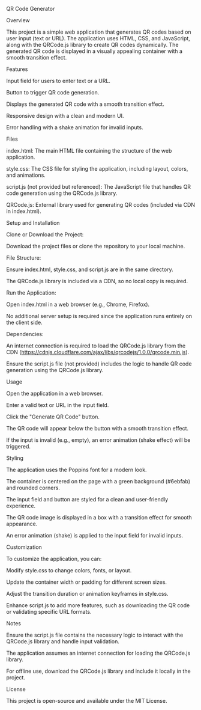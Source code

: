 QR Code Generator

Overview

This project is a simple web application that generates QR codes based on user input (text or URL). The application uses HTML, CSS, and JavaScript, along with the QRCode.js library to create QR codes dynamically. The generated QR code is displayed in a visually appealing container with a smooth transition effect.

Features





Input field for users to enter text or a URL.



Button to trigger QR code generation.



Displays the generated QR code with a smooth transition effect.



Responsive design with a clean and modern UI.



Error handling with a shake animation for invalid inputs.

Files





index.html: The main HTML file containing the structure of the web application.



style.css: The CSS file for styling the application, including layout, colors, and animations.



script.js (not provided but referenced): The JavaScript file that handles QR code generation using the QRCode.js library.



QRCode.js: External library used for generating QR codes (included via CDN in index.html).

Setup and Installation





Clone or Download the Project:





Download the project files or clone the repository to your local machine.



File Structure:





Ensure index.html, style.css, and script.js are in the same directory.



The QRCode.js library is included via a CDN, so no local copy is required.



Run the Application:





Open index.html in a web browser (e.g., Chrome, Firefox).



No additional server setup is required since the application runs entirely on the client side.



Dependencies:





An internet connection is required to load the QRCode.js library from the CDN (https://cdnjs.cloudflare.com/ajax/libs/qrcodejs/1.0.0/qrcode.min.js).



Ensure the script.js file (not provided) includes the logic to handle QR code generation using the QRCode.js library.

Usage





Open the application in a web browser.



Enter a valid text or URL in the input field.



Click the "Generate QR Code" button.



The QR code will appear below the button with a smooth transition effect.



If the input is invalid (e.g., empty), an error animation (shake effect) will be triggered.

Styling





The application uses the Poppins font for a modern look.



The container is centered on the page with a green background (#6ebfab) and rounded corners.



The input field and button are styled for a clean and user-friendly experience.



The QR code image is displayed in a box with a transition effect for smooth appearance.



An error animation (shake) is applied to the input field for invalid inputs.

Customization

To customize the application, you can:





Modify style.css to change colors, fonts, or layout.



Update the container width or padding for different screen sizes.



Adjust the transition duration or animation keyframes in style.css.



Enhance script.js to add more features, such as downloading the QR code or validating specific URL formats.

Notes





Ensure the script.js file contains the necessary logic to interact with the QRCode.js library and handle input validation.



The application assumes an internet connection for loading the QRCode.js library.



For offline use, download the QRCode.js library and include it locally in the project.

License

This project is open-source and available under the MIT License.
